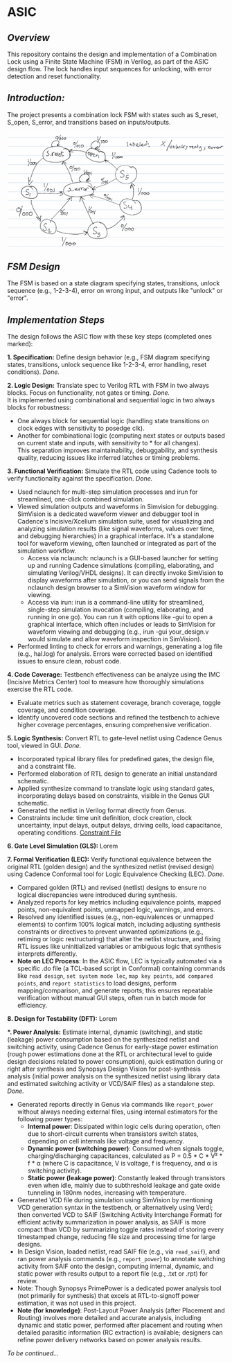 # ASIC


## *Overview*
This repository contains the design and implementation of a Combination Lock using a Finite State Machine (FSM) in Verilog, as part of the ASIC design flow. The lock handles input sequences for unlocking, with error detection and reset functionality.

## *Introduction:*
The project presents a combination lock FSM with states such as S_reset, S_open, S_error, and transitions based on inputs/outputs.

<p align="center">
  <img src="https://github.com/tusharc01/Digilock/blob/main/lock_fsm.png" alt="FSM State Diagram" width="500"/>
</p>


## *FSM Design*
The FSM is based on a state diagram specifying states, transitions, unlock sequence (e.g., 1-2-3-4), error on wrong input, and outputs like "unlock" or "error".

## *Implementation Steps*
The design follows the ASIC flow with these key steps (completed ones marked):

__1. Specification:__ Define design behavior (e.g., FSM diagram specifying states, transitions, unlock sequence like 1-2-3-4, error handling, reset conditions). *Done.*

__2. Logic Design:__ Translate spec to Verilog RTL with FSM in two always blocks. Focus on functionality, not gates or timing. *Done.*  
   It is implemented using combinational and sequential logic in two always blocks for robustness:  
   - One always block for sequential logic (handling state transitions on clock edges with sensitivity to posedge clk).  
   - Another for combinational logic (computing next states or outputs based on current state and inputs, with sensitivity to * for all changes).  
   This separation improves maintainability, debuggability, and synthesis quality, reducing issues like inferred latches or timing problems.

__3. Functional Verification:__ Simulate the RTL code using Cadence tools to verify functionality against the specification. *Done.*  
   - Used nclaunch for multi-step simulation processes and irun for streamlined, one-click combined simulation.  
   - Viewed simulation outputs and waveforms in Simvision for debugging. SimVision is a dedicated waveform viewer and debugger tool in Cadence's Incisive/Xcelium simulation suite, used for visualizing and analyzing simulation results (like signal waveforms, values over time, and debugging hierarchies) in a graphical interface. It's a standalone tool for waveform viewing, often launched or integrated as part of the simulation workflow.  
     - Access via nclaunch: nclaunch is a GUI-based launcher for setting up and running Cadence simulations (compiling, elaborating, and simulating Verilog/VHDL designs). It can directly invoke SimVision to display waveforms after simulation, or you can send signals from the nclaunch design browser to a SimVision waveform window for viewing.  
     - Access via irun: irun is a command-line utility for streamlined, single-step simulation invocation (compiling, elaborating, and running in one go). You can run it with options like -gui to open a graphical interface, which often includes or leads to SimVision for waveform viewing and debugging (e.g., irun -gui your_design.v would simulate and allow waveform inspection in SimVision).  
   - Performed linting to check for errors and warnings, generating a log file (e.g., hal.log) for analysis. Errors were corrected based on identified issues to ensure clean, robust code.

__4. Code Coverage:__ Testbench effectiveness can be analyze using the IMC (Incisive Metrics Center) tool to measure how thoroughly simulations exercise the RTL code.  
   - Evaluate metrics such as statement coverage, branch coverage, toggle coverage, and condition coverage.  
   - Identify uncovered code sections and refined the testbench to achieve higher coverage percentages, ensuring comprehensive verification.


__5. Logic Synthesis:__ Convert RTL to gate-level netlist using Cadence Genus tool, viewed in GUI. *Done.*  
   - Incorporated typical library files for predefined gates, the design file, and a constraint file.  
   - Performed elaboration of RTL design to generate an initial unstandard schematic.  
   - Applied synthesize command to translate logic using standard gates, incorporating delays based on constraints, visible in the Genus GUI schematic.  
   - Generated the netlist in Verilog format directly from Genus.  
   - Constraints include: time unit definition, clock creation, clock uncertainty, input delays, output delays, driving cells, load capacitance, operating conditions. [Constraint File](https://github.com/tusharc01/Digilock/blob/main/logic_synthesis/input/lock_const.sdc)

__6. Gate Level Simulation (GLS):__ Lorem

__7. Formal Verification (LEC):__ Verify functional equivalence between the original RTL (golden design) and the synthesized netlist (revised design) using Cadence Conformal tool for Logic Equivalence Checking (LEC). *Done.*  
   - Compared golden (RTL) and revised (netlist) designs to ensure no logical discrepancies were introduced during synthesis.  
   - Analyzed reports for key metrics including equivalence points, mapped points, non-equivalent points, unmapped logic, warnings, and errors.  
   - Resolved any identified issues (e.g., non-equivalences or unmapped elements) to confirm 100% logical match, including adjusting synthesis constraints or directives to prevent unwanted optimizations (e.g., retiming or logic restructuring) that alter the netlist structure, and fixing RTL issues like uninitialized variables or ambiguous logic that synthesis interprets differently.  
   - **Note on LEC Process**: In the ASIC flow, LEC is typically automated via a specific .do file (a TCL-based script in Conformal) containing commands like `read design`, `set system mode lec`, `map key points`, `add compared points`, and `report statistics` to load designs, perform mapping/comparison, and generate reports; this ensures repeatable verification without manual GUI steps, often run in batch mode for efficiency.

__8. Design for Testability (DFT):__ Lorem

__*. Power Analysis:__ Estimate internal, dynamic (switching), and static (leakage) power consumption based on the synthesized netlist and switching activity, using Cadence Genus for early-stage power estimation (rough power estimations done at the RTL or architectural level to guide design decisions related to power consumption), quick estimation during or right after synthesis and Synopsys Design Vision for post-synthesis analysis (initial power analysis on the synthesized netlist using library data and estimated switching activity or VCD/SAIF files) as a standalone step. *Done.*  
   - Generated reports directly in Genus via commands like `report_power` without always needing external files, using internal estimators for the following power types:  
     - **Internal power**: Dissipated within logic cells during operation, often due to short-circuit currents when transistors switch states, depending on cell internals like voltage and frequency.  
     - **Dynamic power (switching power)**: Consumed when signals toggle, charging/discharging capacitances, calculated as P = 0.5 * C * V² * f * α (where C is capacitance, V is voltage, f is frequency, and α is switching activity).  
     - **Static power (leakage power)**: Constantly leaked through transistors even when idle, mainly due to subthreshold leakage and gate oxide tunneling in 180nm nodes, increasing with temperature.  
   - Generated VCD file during simulation using SimVision by mentioning VCD generation syntax in the testbench, or alternatively using Verdi; then converted VCD to SAIF (Switching Activity Interchange Format) for efficient activity summarization in power analysis, as SAIF is more compact than VCD by summarizing toggle rates instead of storing every timestamped change, reducing file size and processing time for large designs.  
   - In Design Vision, loaded netlist, read SAIF file (e.g., via `read_saif`), and ran power analysis commands (e.g., `report_power`) to annotate switching activity from SAIF onto the design, computing internal, dynamic, and static power with results output to a report file (e.g., .txt or .rpt) for review.  
   - Note: Though Synopsys PrimePower is a dedicated power analysis tool (not primarily for synthesis) that excels at RTL-to-signoff power estimation, it was not used in this project.  
   - **Note (for knowledge)**: Post-Layout Power Analysis (after Placement and Routing) involves more detailed and accurate analysis, including dynamic and static power, performed after placement and routing when detailed parasitic information (RC extraction) is available; designers can refine power delivery networks based on power analysis results.


*To be continued...*
